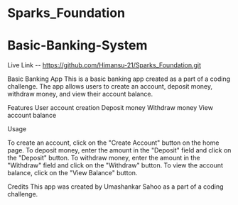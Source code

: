 # Sparks_Foundation
# Basic-Banking-System

Live Link -- https://github.com/Himansu-21/Sparks_Foundation.git

Basic Banking App
This is a basic banking app created as a part of a coding challenge. The app allows users to create an account, deposit money, withdraw money, and view their account balance.

Features
User account creation
Deposit money
Withdraw money
View account balance


Usage

To create an account, click on the "Create Account" button on the home page.
To deposit money, enter the amount in the "Deposit" field and click on the "Deposit" button.
To withdraw money, enter the amount in the "Withdraw" field and click on the "Withdraw" button.
To view the account balance, click on the "View Balance" button.

Credits
This app was created by Umashankar Sahoo as a part of a coding challenge.
